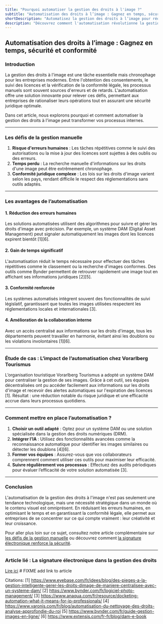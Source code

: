 ```yaml
---
title: "Pourquoi automatiser la gestion des droits à l'image ?"
subtitle: "Automatisation des droits à l’image : Gagnez en temps, sécurité et conformité"
shortDescription: "Automatisez la gestion des droits à l’image pour réduire les erreurs, gagner du temps et garantir une conformité juridique optimale."
description: "Découvrez comment l'automatisation révolutionne la gestion des droits à l'image. En réduisant les tâches manuelles, elle améliore la précision, garantit la conformité juridique et optimise les flux de travail. Cet article explore les avantages clés de cette approche moderne, qui permet aux entreprises de se concentrer sur des activités à forte valeur ajoutée tout en minimisant les risques juridiques."
---
```

  
## Automatisation des droits à l’image : Gagnez en temps, sécurité et conformité  

### Introduction  
La gestion des droits à l'image est une tâche essentielle mais chronophage pour les entreprises modernes. Entre l'obtention des consentements, le suivi des licences et la vérification de la conformité légale, les processus manuels sont souvent sources d'erreurs et de retards. L'automatisation offre une solution innovante pour relever ces défis, permettant aux entreprises de rationaliser leurs opérations tout en assurant une sécurité juridique optimale.  

Dans cet article, nous explorons pourquoi et comment automatiser la gestion des droits à l'image peut transformer vos processus internes.  

---

### Les défis de la gestion manuelle  

1. **Risque d'erreurs humaines** : Les tâches répétitives comme le suivi des autorisations ou la mise à jour des licences sont sujettes à des oublis ou des erreurs.  
2. **Temps perdu** : La recherche manuelle d'informations sur les droits d'une image peut être extrêmement chronophage.  
3. **Conformité juridique complexe** : Les lois sur les droits d'image varient selon les pays, rendant difficile le respect des réglementations sans outils adaptés.  

---

### Les avantages de l’automatisation  

#### 1. **Réduction des erreurs humaines**  
Les solutions automatisées utilisent des algorithmes pour suivre et gérer les droits d'image avec précision. Par exemple, un système DAM (Digital Asset Management) peut signaler automatiquement les images dont les licences expirent bientôt [1][6].  

#### 2. **Gain de temps significatif**  
L'automatisation réduit le temps nécessaire pour effectuer des tâches répétitives comme le classement ou la recherche d'images conformes. Des outils comme Bynder permettent de retrouver rapidement une image tout en affichant ses informations juridiques [2][5].  

#### 3. **Conformité renforcée**  
Les systèmes automatisés intègrent souvent des fonctionnalités de suivi législatif, garantissant que toutes les images utilisées respectent les réglementations locales et internationales [3].  

#### 4. **Amélioration de la collaboration interne**  
Avec un accès centralisé aux informations sur les droits d'image, tous les départements peuvent travailler en harmonie, évitant ainsi les doublons ou les violations involontaires [1][6].  

---

### Étude de cas : L’impact de l’automatisation chez Vorarlberg Tourismus  

L’organisation touristique Vorarlberg Tourismus a adopté un système DAM pour centraliser la gestion de ses images. Grâce à cet outil, ses équipes décentralisées ont pu accéder facilement aux informations sur les droits d'image et recevoir des alertes automatiques sur l'expiration des licences [1]. Résultat : une réduction notable du risque juridique et une efficacité accrue dans leurs processus quotidiens.  

---

### Comment mettre en place l’automatisation ?  

1. **Choisir un outil adapté** : Optez pour un système DAM ou une solution spécialisée dans la gestion des droits numériques (DRM).  
2. **Intégrer l’IA** : Utilisez des fonctionnalités avancées comme la reconnaissance automatique pour identifier les images similaires ou détecter les doublons [4][6].  
3. **Former vos équipes** : Assurez-vous que vos collaborateurs comprennent comment utiliser ces outils pour maximiser leur efficacité.  
4. **Suivre régulièrement vos processus** : Effectuez des audits périodiques pour évaluer l’efficacité de votre solution automatisée [3].  

---

### Conclusion  
L'automatisation de la gestion des droits à l'image n'est pas seulement une tendance technologique, mais une nécessité stratégique dans un monde où le contenu visuel est omniprésent. En réduisant les erreurs humaines, en optimisant le temps et en garantissant la conformité légale, elle permet aux entreprises de se concentrer sur ce qui compte vraiment : leur créativité et leur croissance.

Pour aller plus loin sur ce sujet, consultez notre article complémentaire sur [les défis de la gestion manuelle](#) ou découvrez comment [la signature électronique renforce la sécurité](#).  

--- 

### Article lié : La signature électronique dans la gestion des droits  
[Lire ici](#) # FIXME add link to article

Citations:
[1] https://www.eyebase.com/fr/idees/blog/des-pieges-a-la-gestion-intelligente-gerer-les-droits-dimage-de-maniere-centralisee-avec-un-systeme-dam/
[2] https://www.bynder.com/fr/logiciel-photo-management/
[3] https://www.anaqua.com/fr/resource/docketing-automation-what-it-means-for-ip-professionals/
[4] https://www.varonis.com/fr/blog/automatisation-du-nettoyage-des-droits-analyse-approfondie-du-roi
[5] https://www.bynder.com/fr/guide-gestion-images-en-ligne/
[6] https://www.extensis.com/fr-fr/blog/dam-e-book
